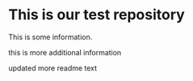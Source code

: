 # This is our test repository
This is some information.


this is more additional information

updated more readme text
